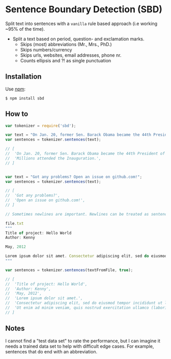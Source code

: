 Sentence Boundary Detection (SBD)
==================

Split text into sentences with a `vanilla` rule based approach (i.e working ~95% of the time).


* Split a text based on period, question- and exclamation marks.
    * Skips (most) abbreviations (Mr., Mrs., PhD.)
    * Skips numbers/currency
    * Skips urls, websites, email addresses, phone nr.
    * Counts ellipsis and ?! as single punctuation

## Installation

Use [npm](http://npmjs.org):

    $ npm install sbd


## How to

```javascript
var tokenizer = require('sbd');

var text = "On Jan. 20, former Sen. Barack Obama became the 44th President of the U.S. Millions attended the Inauguration.";
var sentences = tokenizer.sentences(text);

// [
//  'On Jan. 20, former Sen. Barack Obama became the 44th President of the U.S.',
//  'Millions attended the Inauguration.',
// ]


var text = "Got any problems? Open an issue on github.com!";
var sentences = tokenizer.sentences(text);

// [
//  'Got any problems?',
//  'Open an issue on github.com!',
// ]

// Sometimes newlines are important. Newlines can be treated as sentence endings

file.txt
"""
Title of project: Hello World
Author: Kenny

May, 2012

Lorem ipsum dolor sit amet. Consectetur adipiscing elit, sed do eiusmod tempor incididunt ut labore et dolore magna aliqua. Ut enim ad minim veniam, quis nostrud exercitation ullamco (laboris nisi?) ut aliquip ex ea commodo consequat.
"""

var sentences = tokenizer.sentences(textFromFile, true);

// [
//  'Title of project: Hello World',
//  'Author: Kenny',
//  'May, 2012',
//  'Lorem ipsum dolor sit amet.',
//  'Consectetur adipiscing elit, sed do eiusmod tempor incididunt ut labore et dolore magna aliqua.',
//  'Ut enim ad minim veniam, quis nostrud exercitation ullamco (laboris nisi?) ut aliquip ex ea commodo consequat.'
// ]
```

## Notes

I cannot find a "test data set" to rate the performance, but I can imagine it needs a trained data set to help with difficult edge cases. For example, sentences that do end with an abbreviation.

